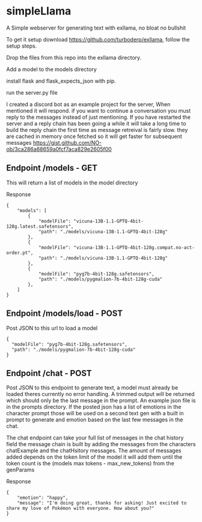 # simpleLlama
A Simple webserver for generating text with exllama, no bloat no bullshit

To get it setup download https://github.com/turboderp/exllama, follow the setup steps.

Drop the files from this repo into the exllama directory.

Add a model to the models directory

install flask and flask_expects_json with pip. 

run the server.py file


I created a discord bot as an example project for the server, When mentioned it will respond. if you want to continue a conversation you must reply to the messages instead of just mentioning. If you have restarted the server and a reply chain has been going a while it will take a long time to build the reply chain the first time as message retreival is fairly slow. they are cached in memory once fetched so it will get faster for subsequent messages  https://gist.github.com/NO-ob/3ca286a68659a0fcf7aca829e2605f00

## Endpoint /models - GET

This will return a list of models in the model directory


Response
```
{
    "models": [
        {
            "modelFile": "vicuna-13B-1.1-GPTQ-4bit-128g.latest.safetensors",
            "path": "./models/vicuna-13B-1.1-GPTQ-4bit-128g"
        },
        {
            "modelFile": "vicuna-13B-1.1-GPTQ-4bit-128g.compat.no-act-order.pt",
            "path": "./models/vicuna-13B-1.1-GPTQ-4bit-128g"
        },
        {
            "modelFile": "pyg7b-4bit-128g.safetensors",
            "path": "./models/pygmalion-7b-4bit-128g-cuda"
        },
    ]
}
```

## Endpoint /models/load - POST

Post JSON to this url to load a model 
```
{
  "modelFile": "pyg7b-4bit-128g.safetensors",
  "path": "./models/pygmalion-7b-4bit-128g-cuda"
}
```


## Endpoint /chat - POST

Post JSON to this endpoint to generate text, a model must already be loaded theres currently no error handling. A trimmed output will be returned which should only be the last message in the prompt. An example json file is in the prompts directory. If the posted json has a list of emotions in the character prompt those will be used on a second text gen with a built in prompt to generate and emotion based on the last few messages in the chat.

The chat endpoint can take your full list of messages in the chat history field the message chain is built by adding the messages from the characters chatExample and the chatHsitory messages. The amount of messages added depends on the token limit of the model it will add them until the token count is the (models max tokens - max_new_tokens) from the genParams

Response 
```
{
    "emotion": "happy",
    "message": "I'm doing great, thanks for asking! Just excited to share my love of Pokémon with everyone. How about you?"
}
```

